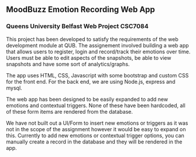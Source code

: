 ## MoodBuzz Emotion Recording Web App
### Queens University Belfast Web Project CSC7084

This project has been developed to satisfy the requirements of the web development module at QUB.
The assignement involved building a web app that allows users to register, login and record/track their emotions over time.
Users must be able to edit aspects of the snapshots, be able to view snapshots and have some sort of analytics/graphs.

The app uses HTML, CSS, Javascript with some bootstrap and custom CSS for the front end.
For the back end, we are using Node.js, express and mysql.

The web app has been designed to be easily expanded to add new emotions and contextual triggers.
None of these have been hardcoded, all of these form items are rendered from the database.

We have not built out a UI/Form to insert new emotions or triggers as it was not in the scope of the assignment however it would be easy to expand on this.
Currently to add new emotions or contextual trigger options, you can manually create a record in the database and they will be rendered in the app.